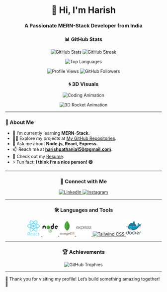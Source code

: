 <h1 align="center">👋 Hi, I'm Harish</h1>
<h3 align="center">A Passionate MERN-Stack Developer from India</h3>


<h3 align="center">📊 GitHub Stats</h3>
<p align="center">
  <img src="https://github-readme-stats.vercel.app/api?username=harish00078&show_icons=true&theme=radical" alt="GitHub Stats" width="450" />
  <img src="https://github-readme-streak-stats.herokuapp.com/?user=harish00078&theme=radical" alt="GitHub Streak" width="450" />
</p>
<p align="center">
  <img src="https://github-readme-stats.vercel.app/api/top-langs/?username=harish00078&layout=compact&theme=radical" alt="Top Languages" width="450" />
</p>


<p align="center">
  <img src="https://komarev.com/ghpvc/?username=harish00078&label=Profile%20views&color=0e75b6&style=flat" alt="Profile Views" />
  <img src="https://img.shields.io/github/followers/harish00078?label=Followers&style=social" alt="GitHub Followers" />
</p>


<h3 align="center">🌀 3D Visuals</h3>
<p align="center">
  <img src="https://cdn.dribbble.com/users/1162077/screenshots/3848914/programmer.gif" alt="Coding Animation" width="500" />
</p>
<p align="center">
  <img src="https://cdn.dribbble.com/users/720825/screenshots/3253319/media/6a8f2062d74490234ecb2d8b56e6c762.gif" alt="3D Rocket Animation" width="500" />
</p>

---

### 🌟 About Me  
- 🌱 I’m currently learning **MERN-Stack**.  
- 👨‍💻 Explore my projects at [My GitHub Repositories](https://github.com/harish00078).  
- 💬 Ask me about **Node.js, React, Express**.  
- 📫 Reach me at **harishpathania150@gmail.com**.  
- 📄 Check out my [Resume](https://drive.google.com/file/d/1pBuHeGDDMs1iWKF6H_4--kLC_HaMGDl6/view?usp=sharing).  
- ⚡ Fun fact: **I think I’m a nice person! 😄**

---

<h3 align="center">🔗 Connect with Me</h3>
<p align="center">
  <a href="https://linkedin.com/in/harish-kumar-713827209/" target="blank">
    <img src="https://img.icons8.com/color/48/000000/linkedin.png" alt="LinkedIn" />
  </a>
  <a href="https://instagram.com/harishkumar0088/" target="blank">
    <img src="https://img.icons8.com/fluency/48/000000/instagram-new.png" alt="Instagram" />
  </a>
</p>

---

<h3 align="center">🛠️ Languages and Tools</h3>
<p align="center">
  <a href="https://reactjs.org/" target="_blank" rel="noreferrer">
    <img src="https://raw.githubusercontent.com/devicons/devicon/master/icons/react/react-original-wordmark.svg" alt="React" width="50" height="50"/>
  </a>
  <a href="https://nodejs.org" target="_blank" rel="noreferrer">
    <img src="https://raw.githubusercontent.com/devicons/devicon/master/icons/nodejs/nodejs-original-wordmark.svg" alt="Node.js" width="50" height="50"/>
  </a>
  <a href="https://www.mongodb.com/" target="_blank" rel="noreferrer">
    <img src="https://raw.githubusercontent.com/devicons/devicon/master/icons/mongodb/mongodb-original-wordmark.svg" alt="MongoDB" width="50" height="50"/>
  </a>
  <a href="https://expressjs.com" target="_blank" rel="noreferrer">
    <img src="https://raw.githubusercontent.com/devicons/devicon/master/icons/express/express-original-wordmark.svg" alt="Express" width="50" height="50"/>
  </a>
  <a href="https://tailwindcss.com/" target="_blank" rel="noreferrer">
    <img src="https://www.vectorlogo.zone/logos/tailwindcss/tailwindcss-icon.svg" alt="Tailwind CSS" width="50" height="50"/>
  </a>
  <a href="https://docker.com/" target="_blank" rel="noreferrer">
    <img src="https://raw.githubusercontent.com/devicons/devicon/master/icons/docker/docker-original-wordmark.svg" alt="Docker" width="50" height="50"/>
  </a>
  <!-- Add more tools here -->
</p>

---

<h3 align="center">🏆 Achievements</h3>
<p align="center">
  <img src="https://github-profile-trophy.vercel.app/?username=harish00078&theme=onedark" alt="GitHub Trophies" />
</p>

---

🌟 Thank you for visiting my profile! Let’s build something amazing together! 🚀
